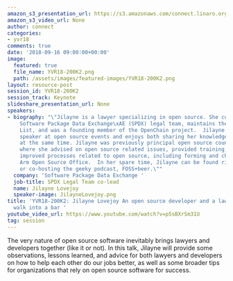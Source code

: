```yaml
---
amazon_s3_presentation_url: https://s3.amazonaws.com/connect.linaro.org/yvr18/presentations/yvr18-200k2.pdf
amazon_s3_video_url: None
author: connect
categories:
- yvr18
comments: true
date: '2018-09-16 09:00:00+00:00'
image:
  featured: true
  file_name: YVR18-200K2.png
  path: /assets/images/featured-images/YVR18-200K2.png
layout: resource-post
session_id: YVR18-200K2
session_track: Keynote
slideshare_presentation_url: None
speakers:
- biography: "\"Jilayne is a lawyer specializing in open source. She co-leads the
    Software Package Data Exchange\xAE (SPDX) legal team, maintains the SPDX License
    List, and was a founding member of the OpenChain project.  Jilayne is a frequent
    speaker at open source events and enjoys both sharing her knowledge and learning
    at the same time. Jilayne was previously principal open source counsel at Arm,
    where she advised on open source related issues, provided training, and drove
    improved processes related to open source, including forming and chairing the
    Arm Open Source Office.  In her spare time, Jilayne can be found riding her bike(s)
    or co-hosting the geeky podcast, FOSS+beer.\""
  company: 'Software Package Data Exchange '
  job-title: SPDX Legal Team co-lead
  name: Jilayne Lovejoy
  speaker-image: JilayneLovejoy.png
title: 'YVR18-200K2: Jilayne Lovejoy An open source developer and a lawyer
  walk into a bar '
youtube_video_url: https://www.youtube.com/watch?v=p5sBXrSm31U
tag: session
---
```


The very nature of open source software inevitably brings lawyers and developers together (like it or not). In this talk, Jilayne will provide some observations, lessons learned, and advice for both lawyers and developers on how to help each other do our jobs better, as well as some broader tips for organizations that rely on open source software for success.
